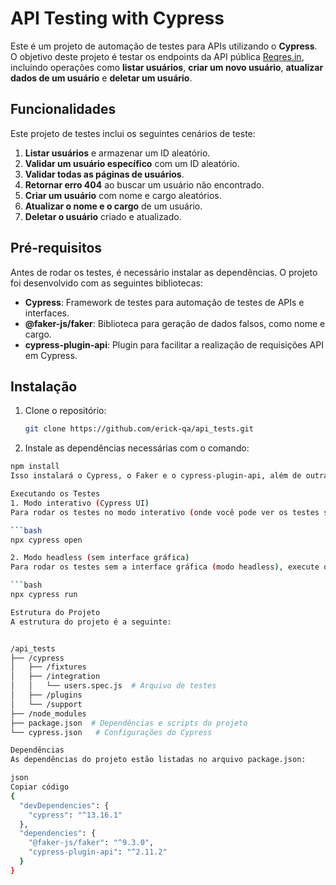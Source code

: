 ﻿# API Testing with Cypress

Este é um projeto de automação de testes para APIs utilizando o **Cypress**. O objetivo deste projeto é testar os endpoints da API pública [Reqres.in](https://reqres.in), incluindo operações como **listar usuários**, **criar um novo usuário**, **atualizar dados de um usuário** e **deletar um usuário**.

## Funcionalidades

Este projeto de testes inclui os seguintes cenários de teste:

1. **Listar usuários** e armazenar um ID aleatório.
2. **Validar um usuário específico** com um ID aleatório.
3. **Validar todas as páginas de usuários**.
4. **Retornar erro 404** ao buscar um usuário não encontrado.
5. **Criar um usuário** com nome e cargo aleatórios.
6. **Atualizar o nome e o cargo** de um usuário.
7. **Deletar o usuário** criado e atualizado.

## Pré-requisitos

Antes de rodar os testes, é necessário instalar as dependências. O projeto foi desenvolvido com as seguintes bibliotecas:

- **Cypress**: Framework de testes para automação de testes de APIs e interfaces.
- **@faker-js/faker**: Biblioteca para geração de dados falsos, como nome e cargo.
- **cypress-plugin-api**: Plugin para facilitar a realização de requisições API em Cypress.

## Instalação

1. Clone o repositório:

   ```bash
   git clone https://github.com/erick-qa/api_tests.git

2. Instale as dependências necessárias com o comando:

```bash
npm install
Isso instalará o Cypress, o Faker e o cypress-plugin-api, além de outras dependências definidas no package.json.

Executando os Testes
1. Modo interativo (Cypress UI)
Para rodar os testes no modo interativo (onde você pode ver os testes sendo executados na interface gráfica do Cypress), use o comando:

```bash
npx cypress open

2. Modo headless (sem interface gráfica)
Para rodar os testes sem a interface gráfica (modo headless), execute o seguinte comando:

```bash
npx cypress run

Estrutura do Projeto
A estrutura do projeto é a seguinte:


/api_tests
├── /cypress
│   ├── /fixtures
│   ├── /integration
│   │   └── users.spec.js  # Arquivo de testes
│   ├── /plugins
│   └── /support
├── /node_modules
├── package.json  # Dependências e scripts do projeto
└── cypress.json   # Configurações do Cypress

Dependências
As dependências do projeto estão listadas no arquivo package.json:

json
Copiar código
{
  "devDependencies": {
    "cypress": "^13.16.1"
  },
  "dependencies": {
    "@faker-js/faker": "^9.3.0",
    "cypress-plugin-api": "^2.11.2"
  }
}
